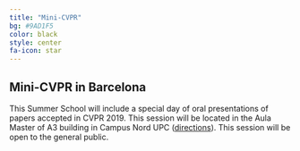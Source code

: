 ```yaml
---
title: "Mini-CVPR"
bg: #9AD1F5
color: black
style: center
fa-icon: star
---
```


## Mini-CVPR in Barcelona

This Summer School will include a special day of oral presentations of papers accepted in CVPR 2019. This session will be located in the Aula Master of A3 building in Campus Nord UPC ([directions](http://etsetb.upc.edu/en/school/location-maps)). This session will be open to the general public.
<br>
